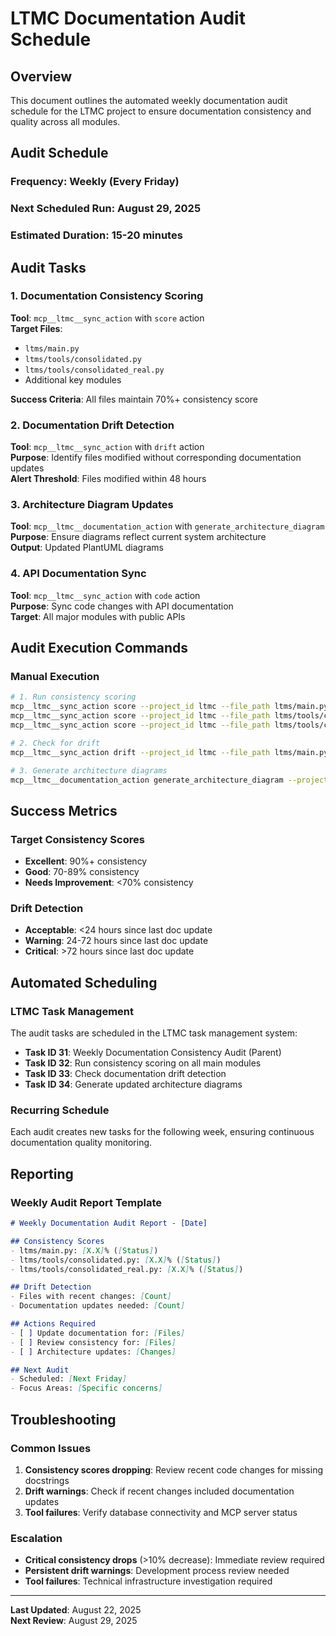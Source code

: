# LTMC Documentation Audit Schedule

## Overview

This document outlines the automated weekly documentation audit schedule for the LTMC project to ensure documentation consistency and quality across all modules.

## Audit Schedule

### **Frequency**: Weekly (Every Friday)
### **Next Scheduled Run**: August 29, 2025
### **Estimated Duration**: 15-20 minutes

## Audit Tasks

### 1. Documentation Consistency Scoring
**Tool**: `mcp__ltmc__sync_action` with `score` action  
**Target Files**:
- `ltms/main.py`
- `ltms/tools/consolidated.py`  
- `ltms/tools/consolidated_real.py`
- Additional key modules

**Success Criteria**: All files maintain 70%+ consistency score

### 2. Documentation Drift Detection  
**Tool**: `mcp__ltmc__sync_action` with `drift` action  
**Purpose**: Identify files modified without corresponding documentation updates  
**Alert Threshold**: Files modified within 48 hours

### 3. Architecture Diagram Updates
**Tool**: `mcp__ltmc__documentation_action` with `generate_architecture_diagram`  
**Purpose**: Ensure diagrams reflect current system architecture  
**Output**: Updated PlantUML diagrams

### 4. API Documentation Sync
**Tool**: `mcp__ltmc__sync_action` with `code` action  
**Purpose**: Sync code changes with API documentation  
**Target**: All major modules with public APIs

## Audit Execution Commands

### Manual Execution
```bash
# 1. Run consistency scoring
mcp__ltmc__sync_action score --project_id ltmc --file_path ltms/main.py
mcp__ltmc__sync_action score --project_id ltmc --file_path ltms/tools/consolidated.py
mcp__ltmc__sync_action score --project_id ltmc --file_path ltms/tools/consolidated_real.py

# 2. Check for drift
mcp__ltmc__sync_action drift --project_id ltmc --file_path ltms/main.py --doc_path docs

# 3. Generate architecture diagrams
mcp__ltmc__documentation_action generate_architecture_diagram --project_id ltmc --source_path ltms
```

## Success Metrics

### Target Consistency Scores
- **Excellent**: 90%+ consistency
- **Good**: 70-89% consistency  
- **Needs Improvement**: <70% consistency

### Drift Detection
- **Acceptable**: <24 hours since last doc update
- **Warning**: 24-72 hours since last doc update
- **Critical**: >72 hours since last doc update

## Automated Scheduling

### LTMC Task Management
The audit tasks are scheduled in the LTMC task management system:
- **Task ID 31**: Weekly Documentation Consistency Audit (Parent)
- **Task ID 32**: Run consistency scoring on all main modules
- **Task ID 33**: Check documentation drift detection  
- **Task ID 34**: Generate updated architecture diagrams

### Recurring Schedule
Each audit creates new tasks for the following week, ensuring continuous documentation quality monitoring.

## Reporting

### Weekly Audit Report Template
```markdown
# Weekly Documentation Audit Report - [Date]

## Consistency Scores
- ltms/main.py: [X.X]% ([Status])
- ltms/tools/consolidated.py: [X.X]% ([Status])  
- ltms/tools/consolidated_real.py: [X.X]% ([Status])

## Drift Detection
- Files with recent changes: [Count]
- Documentation updates needed: [Count]

## Actions Required
- [ ] Update documentation for: [Files]
- [ ] Review consistency for: [Files] 
- [ ] Architecture updates: [Changes]

## Next Audit
- Scheduled: [Next Friday]
- Focus Areas: [Specific concerns]
```

## Troubleshooting

### Common Issues
1. **Consistency scores dropping**: Review recent code changes for missing docstrings
2. **Drift warnings**: Check if recent changes included documentation updates
3. **Tool failures**: Verify database connectivity and MCP server status

### Escalation
- **Critical consistency drops** (>10% decrease): Immediate review required
- **Persistent drift warnings**: Development process review needed
- **Tool failures**: Technical infrastructure investigation required

---

**Last Updated**: August 22, 2025  
**Next Review**: August 29, 2025